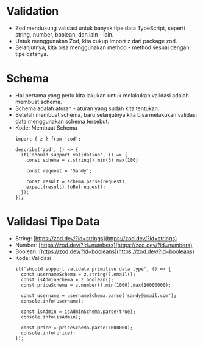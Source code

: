 # Validation
* Zod mendukung validasi untuk banyak tipe data TypeScript, seperti string, number, boolean, dan lain - lain.
* Untuk menggunakan Zod, kita cukup import z dari package zod.
* Selanjutnya, kita bisa menggunakan method - method sesuai dengan tipe datanya.

# Schema
* Hal pertama yang perlu kita lakukan untuk melakukan validasi adalah membuat schema.
* Schema adalah aturan - aturan yang sudah kita tentukan.
* Setelah membuat schema, baru selanjutnya kita bisa melakukan validasi data menggunakan schema tersebut.
* Kode: Membuat Schema
  ```TSX
  import { z } from 'zod';

  describe('zod', () => {
    it('should support validation', () => {
      const schema = z.string().min(3).max(100)

      const request = 'Sandy';

      const result = schema.parse(request);
      expect(result).toBe(request);
    });
  });
  ```

# Validasi Tipe Data
* String: [https://zod.dev/?id=strings](https://zod.dev/?id=strings)
* Number: [https://zod.dev/?id=numbers](https://zod.dev/?id=numbers)
* Boolean: [https://zod.dev/?id=booleans](https://zod.dev/?id=booleans)
* Kode: Validasi
  ```TSX
  it('should support validate primitive data type', () => {
    const usernameSchema = z.string().email();
    const isAdminSchema = z.boolean();
    const priceSchema = z.number().min(1000).max(10000000);

    const username = usernameSchema.parse('sandy@email.com');
    console.info(username);

    const isAdmin = isAdminSchema.parse(true);
    console.info(isAdmin);

    const price = priceSchema.parse(1000000);
    console.info(price);
  });
  ```